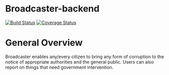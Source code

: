 # Broadcaster-backend
[![Build Status](https://travis-ci.org/Alexander96779/Broadcaster-backend.svg?branch=develop)](https://travis-ci.org/Alexander96779/Broadcaster-backend)
[![Coverage Status](https://coveralls.io/repos/github/Alexander96779/Broadcaster-backend/badge.svg?branch=develop)](https://coveralls.io/github/Alexander96779/Broadcaster-backend?branch=develop)

# General Overview
Broadcaster enables any/every citizen to bring any form of corruption to the notice of appropriate authorities and the general public. Users can also report on things that need government intervention.
